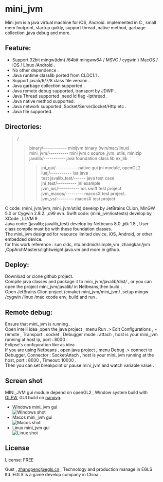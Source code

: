 # mini_jvm

  Mini jvm is a java virtual machine for iOS, Android. implemented in C , small mem footprint, startup quikly, support thread ,native method, garbage collection ,java debug and more.
  
## Feature:  

  * Support 32bit mingw(tdm) /64bit mingww64 / MSVC / cygwin / MacOS / iOS / Linux /Android .   
  * No other dependence .  
  * Java runtime classlib ported from CLDC1.1 .  
  * Support java5/6/7/8 class file version .  
  * Java garbage collection supported .   
  * Java remote debug supported, transport by JDWP .  
  * Java Thread supported ,need ld flag -lpthread .  
  * Java native method supported.  
  * Java network supported ,Socket/ServerSocket/Http etc .  
  * Java file supported.  
  
## Directories: 
> / 
>> binary/------------ minijvm binary (win/mac/linux)  
>> mini_jvm/---------- mini jvm c source ,jvm ,utils, minizip  
>> javalib/----------- java foundation class lib 
>> ex_lib
>>> jni_gui/----------- native gui jni module, openGL2    
>>> luaj/-----------  lua java    
>> test
>>> javalib_test/------ java test case  
>>> jni_test/---------- jni example    
>>> jvm_ios/----------- ios swift test project.      
>>> jvm_macos/--------- macosX test project.      
>>> jvm_vs/--------- macosX test project.      
  
  C code: (mini_jvm/jvm; mini_jvm/utils) develop by JetBrains CLion, MinGW 5.0 or Cygwin 2.8.2.  ,c99 evn.
  Swift code: (mini_jvm/iostests) develop by XCode , LLVM 9 .  
  Java code: (javalib; javalib_test) develop by Netbeans 8.0 ,jdk 1.8 , User class compile must be with these foundation classes.  
  The mini_jvm designed for resource limited device, iOS, Android, or other embedded device.  
  for this work reference : sun cldc, ntu.android/simple_vm ,zhangkari/jvm ,CppArchMasters/lightweight.java.vm and more in github.   
  
  
## Deploy:  
  Download or clone github project.  
  Compile java classes and package it to  mini_jvm/javalib/dist/ , or you can open the project mini_jvm/javalib/  in Netbeans,then build .  
  Open JetBrains Clion project (cmake) mini_jvm/mini_jvm/ ,setup mingw /cygwin /linux /mac xcode env, build and run .  
  
  
## Remote debug:  
  Ensure that mini_jvm is running .  
  Open intelli idea ,open the java project , menu Run .> Edit Configurations , + remote , Transport : socket , Debugger mode : attach , host is your mini_jvm running at host ip, port : 8000 .  
  Eclipse's configuration  like as idea .  
  If you are using Netbeans , open java project ,  menu Debug .> connect to Debugger, Connector : SocketAttach , host is your mini_jvm running at the host, port : 8000 , Timeout: 10000 .  
  Then you can set breakpoint or pause mini_jvm and watch variable value .  
  
  
## Screen shot    
  MINI_JVM gui module depend on openGL2 , 
Window system build with  [GLFW](https://github.com/glfw/glfw), 
GUI build on [nanovg](https://github.com/memononen/nanovg).   


  * Windows mini_jvm gui    
![Windows shot](https://github.com/digitalgust/mini_jvm/raw/master/screenshot/win.png)
  * Macos mini_jvm gui    
![Macos shot](https://github.com/digitalgust/mini_jvm/raw/master/screenshot/mac.png)
  * Linux mini_jvm gui    
![Linux shot](https://github.com/digitalgust/mini_jvm/raw/master/screenshot/centos.png)
  
## License
License:	FREE


Gust , zhangpeng@egls.cn , Technology and production manage in EGLS ltd. EGLS is a game develop company in China .